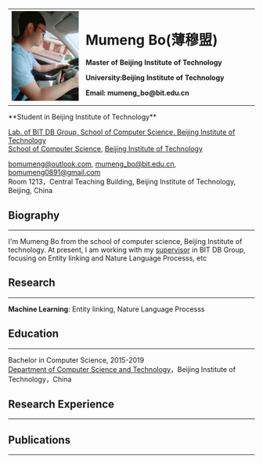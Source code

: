 <table border="0">
    <tr>
      <td width="30%">
      <img src="/bo.jpg" width="100%">  
      </td>
      <td width="90%">
        <h1>Mumeng Bo(薄穆盟)</h1>
        <p><b>Master of Beijing Institute of Technology</b></p>
        <p><b>University:Beijing Institute of Technology</b></p>
        <p><b>Email: mumeng_bo@bit.edu.cn</b></p>
      </td>
    </tr>
</table>
**Student in Beijing Institute of Technology**  

[Lab. of BIT DB Group, School of Computer Science, Beijing Institute of Technology](http://cs.bit.edu.cn)  
[School of Computer Science](http://cs.bit.edu.cn), [Beijing Institute of Technology](http://www.bit.edu.cn)  

[bomumeng@outlook.com](bomumeng@outlook.com), [mumeng_bo@bit.edu.cn](mumeng_bo@bit.edu.cn), [bomumeng0891@gmail.com](bomumeng0891@gmail.com)  
Room 1213，Central Teaching Building, Beijing Institute of Technology, Beijing, China
   
## Biography
---
I'm Mumeng Bo from the school of computer science, Beijing Institute of technology. At present, I am working with my [supervisor](http://cs.bit.edu.cn/szdw/jsml/js/zmh/index.htm) in BIT DB Group, focusing on Entity linking and Nature Language Processs, etc


## Research
---
**Machine Learning**: Entity linking, Nature Language Processs  


## Education
---
Bachelor in Computer Science, 2015-2019  
 [Department of Computer Science and Technology](http://cs.bit.edu.cn)，Beijing Institute of Technology，China


## Research Experience
---



## Publications
---
